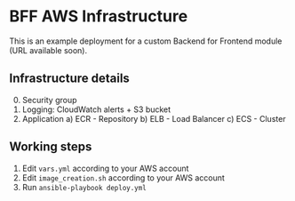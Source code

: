 # BFF AWS Infrastructure

This is an example deployment for a custom Backend for Frontend module (URL available soon).

## Infrastructure details
0. Security group
1. Logging: CloudWatch alerts + S3 bucket
2. Application
    a) ECR - Repository
    b) ELB - Load Balancer
    c) ECS - Cluster

## Working steps
1. Edit `vars.yml` according to your AWS account
2. Edit `image_creation.sh` according to your AWS account
3. Run `ansible-playbook deploy.yml`